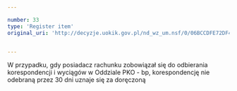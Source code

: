 ```yaml
---

number: 33
type: 'Register item'
original_uri: 'http://decyzje.uokik.gov.pl/nd_wz_um.nsf/0/06BCCDFE72DF41E7C12572DD003293CD?OpenDocument'


---
```


W przypadku, gdy posiadacz rachunku zobowiązał się do odbierania korespondencji i wyciągów w Oddziale PKO - bp, korespondencję nie odebraną przez 30 dni uznaje się za doręczoną
